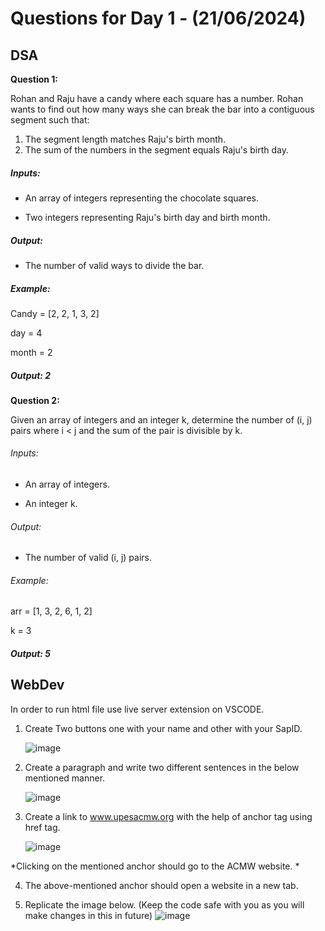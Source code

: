 # Questions for Day 1 - (21/06/2024)

## DSA

**Question 1:** 

Rohan and Raju have a candy where each square has a number. Rohan wants to find out how many ways she can break the bar into a contiguous segment such that:

1. The segment length matches Raju's birth month.
2. The sum of the numbers in the segment equals Raju's birth day.
##### Inputs:

- An array of integers representing the chocolate squares.

- Two integers representing Raju's birth day and birth month.

##### Output:

- The number of valid ways to divide the bar.

##### Example:

Candy = [2, 2, 1, 3, 2]

day = 4

month = 2

##### Output: 2

**Question 2:** 

Given an array of integers and an integer k, determine the number of (i, j) pairs where i \< j and the sum of the pair is divisible by k.

###### Inputs:

- An array of integers.

- An integer k.

###### Output:

- The number of valid (i, j) pairs.

###### Example:

arr = [1, 3, 2, 6, 1, 2]

k = 3

##### Output: 5


## WebDev

In order to run html file use live server extension on VSCODE.
1.	Create Two buttons one with your name and other with your SapID.

      ![image](https://github.com/tanayprabhakar/readme.md/assets/133881515/324bdccc-eb11-44bf-b44f-f58bd3c44d92)

2.	Create a paragraph and write two different sentences in the below mentioned manner.
   
       ![image](https://github.com/tanayprabhakar/readme.md/assets/133881515/e5dabab2-3bea-4c04-8669-bbbdfdb57aeb)

3.	Create a link to www.upesacmw.org with the help of anchor tag using href tag.
   
      ![image](https://github.com/tanayprabhakar/readme.md/assets/133881515/dde93580-b3ba-46ba-8c5c-9d3588a23b28)

*Clicking on the mentioned anchor should go to the ACMW website. *

4.	The above-mentioned anchor should open a website in a new tab.

5.	Replicate the image below. (Keep the code safe with you as you will make changes in this in future)
     ![image](https://github.com/tanayprabhakar/readme.md/assets/133881515/8069d487-ad82-4eae-b7b4-8ff2cc57295f)


